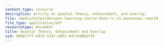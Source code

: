 ```yaml
---
content_type: resource
description: Article on quantal theory, enhancement, and overlap.
file: /media/https%3A/open-learning-course-data-rc.s3.amazonaws.com/24-941j-the-lexicon-and-its-features-spring-2007/8088f7ffe9193347a8934dcfe908a7f6_stevens_keyser07.pdf
file_type: application/pdf
resourcetype: Document
title: Quantal Theory, Enhancement and Overlap
uid: 8088f7ff-e919-3347-a893-4dcfe908a7f6
---
```

